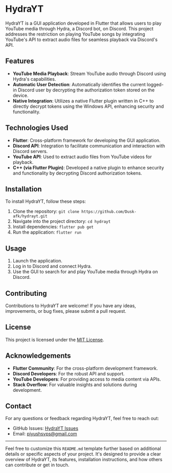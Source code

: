 # HydraYT

HydraYT is a GUI application developed in Flutter that allows users to play YouTube media through Hydra, a Discord bot, on Discord. This project addresses the restriction on playing YouTube songs by integrating YouTube's API to extract audio files for seamless playback via Discord's API.

## Features

- **YouTube Media Playback**: Stream YouTube audio through Discord using Hydra's capabilities.
- **Automatic User Detection**: Automatically identifies the current logged-in Discord user by decrypting the authorization token stored on the device.
- **Native Integration**: Utilizes a native Flutter plugin written in C++ to directly decrypt tokens using the Windows API, enhancing security and functionality.

## Technologies Used

- **Flutter**: Cross-platform framework for developing the GUI application.
- **Discord API**: Integration to facilitate communication and interaction with Discord servers.
- **YouTube API**: Used to extract audio files from YouTube videos for playback.
- **C++ (via Flutter Plugin)**: Developed a native plugin to enhance security and functionality by decrypting Discord authorization tokens.

## Installation

To install HydraYT, follow these steps:

1. Clone the repository: `git clone https://github.com/Dusk-afk/hydrayt.git`
2. Navigate into the project directory: `cd hydrayt`
3. Install dependencies: `flutter pub get`
4. Run the application: `flutter run`

## Usage

1. Launch the application.
2. Log in to Discord and connect Hydra.
3. Use the GUI to search for and play YouTube media through Hydra on Discord.

## Contributing

Contributions to HydraYT are welcome! If you have any ideas, improvements, or bug fixes, please submit a pull request.

## License

This project is licensed under the [MIT License](LICENSE).

## Acknowledgements

- **Flutter Community**: For the cross-platform development framework.
- **Discord Developers**: For the robust API and support.
- **YouTube Developers**: For providing access to media content via APIs.
- **Stack Overflow**: For valuable insights and solutions during development.

## Contact

For any questions or feedback regarding HydraYT, feel free to reach out:

- GitHub Issues: [HydraYT Issues](https://github.com/Dusk-afk/hydrayt/issues)
- Email: piyushsvps@gmail.com

---

Feel free to customize this `README.md` template further based on additional details or specific aspects of your project. It's designed to provide a clear overview of HydraYT, its features, installation instructions, and how others can contribute or get in touch.
